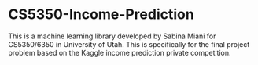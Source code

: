 # CS5350-Income-Prediction

This is a machine learning library developed by Sabina Miani for CS5350/6350 in University of Utah. 
This is specifically for the final project problem based on the Kaggle income prediction private competition. 
